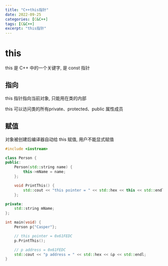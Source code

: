 ```yaml
---
title: "C++this指针"
date: 2022-09-25
categories: [C&C++]
tags: [C&C++]
excerpt: "this指针"
---
```


# this

this 是 C++ 中的一个关键字, 是 const 指针

## 指向

this 指针指向当前对象, 只能用在类的内部

this 可以访问类的所有private、protected、public 属性成员

## 赋值

对象被创建后编译器自动给 this 赋值, 用户不能显式赋值

```c++
#include <iostream>

class Person {
public:
    Person(std::string name) {
        this->mName = name;
    };

    void PrintThis() {
        std::cout << "this pointer = " << std::hex << this << std::endl;
    };

private:
    std::string mName;
};

int main(void) {
    Person p{"Casper"};

    // this pointer = 0x61FEDC
    p.PrintThis();

    // p address = 0x61FEDC
    std::cout << "p address = " << std::hex << &p << std::endl;
}
```

